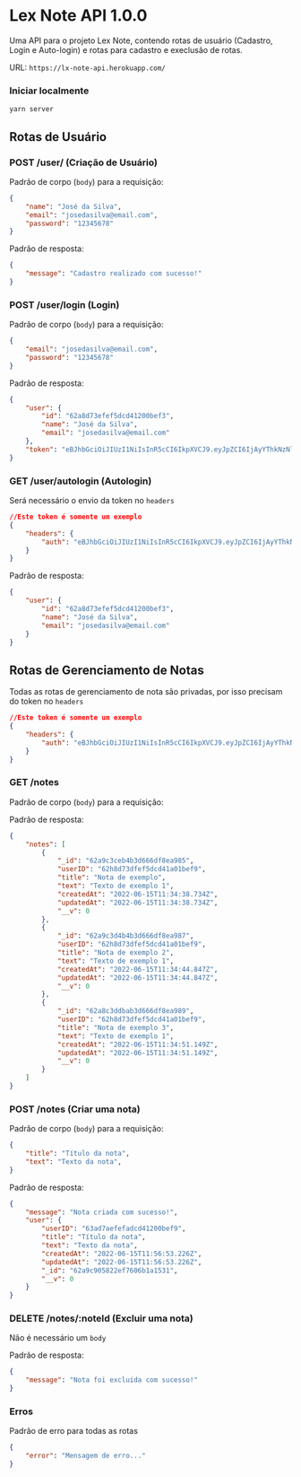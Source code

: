 # Lex Note API 1.0.0

Uma API para o projeto Lex Note, contendo rotas de usuário (Cadastro, Login e Auto-login) e rotas para cadastro e execlusão de rotas.

URL: `https://lx-note-api.herokuapp.com/`

### Iniciar localmente

```ssh
yarn server
```

## Rotas de Usuário

### POST /user/ (Criação de Usuário)

Padrão de corpo (`body`) para a requisição:

```json
{
    "name": "José da Silva",
    "email": "josedasilva@email.com",
    "password": "12345678"
}
```

Padrão de resposta:

```json
{
    "message": "Cadastro realizado com sucesso!"
}
```

### POST /user/login (Login)

Padrão de corpo (`body`) para a requisição:

```json
{
    "email": "josedasilva@email.com",
    "password": "12345678"
}
```

Padrão de resposta:

```json
{
	"user": {
		"id": "62a8d73efef5dcd41200bef3",
		"name": "José da Silva",
		"email": "josedasilva@email.com"
	},
	"token": "eBJhbGciOiJIUzI1NiIsInR5cCI6IkpXVCJ9.eyJpZCI6IjAyYThkNzNlZmVmNWRjZDQxMjAwYmVmOSIsIm5hbWUiOiJBbGV4IENvbmRlciIsImVtYWlsIjoiYWxleC52LmNvbmRlckBnbWFpbC5jb20iLCJpYXQiOjE2NTUyMzYxNTIsImV4cCI6MTY1NTI3OTM1Mn0.trsb8P58a6U5aTV7Xjf2x1fRIEHa81X-kEx7p_DEOPE"
}
```

### GET /user/autologin (Autologin)

Será necessário o envio da token no `headers`

```json
//Este token é somente um exemplo
{
	"headers": {
        "auth": "eBJhbGciOiJIUzI1NiIsInR5cCI6IkpXVCJ9.eyJpZCI6IjAyYThkNzNlZmVmNWRjZDQxMjAwYmVmOSIsIm5hbWUiOiJBbGV4IENvbmRlciIsImVtYWlsIjoiYWxleC52LmNvbmRlckBnbWFpbC5jb20iLCJpYXQiOjE2NTUyMzYxNTIsImV4cCI6MTY1NTI3OTM1Mn0.trsb8P58a6U5aTV7Xjf2x1fRIEHa81X-kEx7p_DEOPE",
    }
}
```

Padrão de resposta:

```json
{
	"user": {
		"id": "62a8d73efef5dcd41200bef3",
		"name": "José da Silva",
		"email": "josedasilva@email.com"
	}
}
```

## Rotas de Gerenciamento de Notas

Todas as rotas de gerenciamento de nota são privadas, por isso precisam do token no `headers`

```json
//Este token é somente um exemplo
{
	"headers": {
        "auth": "eBJhbGciOiJIUzI1NiIsInR5cCI6IkpXVCJ9.eyJpZCI6IjAyYThkNzNlZmVmNWRjZDQxMjAwYmVmOSIsIm5hbWUiOiJBbGV4IENvbmRlciIsImVtYWlsIjoiYWxleC52LmNvbmRlckBnbWFpbC5jb20iLCJpYXQiOjE2NTUyMzYxNTIsImV4cCI6MTY1NTI3OTM1Mn0.trsb8P58a6U5aTV7Xjf2x1fRIEHa81X-kEx7p_DEOPE",
    }
}
```

### GET /notes

Padrão de corpo (`body`) para a requisição:

Padrão de resposta:

```json
{
	"notes": [
		{
			"_id": "62a9c3ceb4b3d666df8ea985",
			"userID": "62h8d73dfef5dcd41a01bef9",
			"title": "Nota de exemplo",
			"text": "Texto de exemplo 1",
			"createdAt": "2022-06-15T11:34:38.734Z",
			"updatedAt": "2022-06-15T11:34:38.734Z",
			"__v": 0
		},
		{
			"_id": "62a9c3d4b4b3d666df8ea987",
			"userID": "62h8d73dfef5dcd41a01bef9",
			"title": "Nota de exemplo 2",
			"text": "Texto de exemplo 1",
			"createdAt": "2022-06-15T11:34:44.847Z",
			"updatedAt": "2022-06-15T11:34:44.847Z",
			"__v": 0
		},
		{
			"_id": "62a8c3ddbab3d666df8ea989",
			"userID": "62h8d73dfef5dcd41a01bef9",
			"title": "Nota de exemplo 3",
			"text": "Texto de exemplo 1",
			"createdAt": "2022-06-15T11:34:51.149Z",
			"updatedAt": "2022-06-15T11:34:51.149Z",
			"__v": 0
		}
	]
}
```

### POST /notes (Criar uma nota)

Padrão de corpo (`body`) para a requisição:

```json
{
    "title": "Título da nota",
    "text": "Texto da nota",
}
```

Padrão de resposta:

```json
{
	"message": "Nota criada com sucesso!",
	"user": {
		"userID": "63ad7aefefadcd41200bef9",
		"title": "Título da nota",
		"text": "Texto da nota",
		"createdAt": "2022-06-15T11:56:53.226Z",
		"updatedAt": "2022-06-15T11:56:53.226Z",
		"_id": "62a9c905822ef7606b1a1531",
		"__v": 0
	}
}
```

### DELETE /notes/:noteId (Excluir uma nota)

Não é necessário um `body`

Padrão de resposta:

```json
{
	"message": "Nota foi excluida com sucesso!"
}
```

### Erros

Padrão de erro para todas as rotas

```json
{
	"error": "Mensagem de erro..."	
}
```
